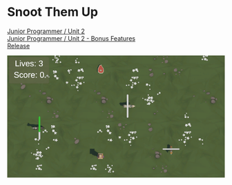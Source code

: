 # Snoot Them Up

[Junior Programmer / Unit 2](https://learn.unity.com/project/unit-2-basic-gameplay)  
[Junior Programmer / Unit 2 - Bonus Features](https://learn.unity.com/tutorial/bonus-features-2-share-your-work)  
[Release](https://play.unity.com/mg/other/snoot-them-up)  

![](./ingame_screenshot.png)

